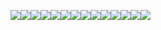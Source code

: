 ![](https://github.com/user-attachments/assets/8034d09b-138d-45c0-bf19-df28123129ea)![](https://github.com/user-attachments/assets/bfaaaa8a-06ac-4154-951e-69eab7baee88)![](https://github.com/user-attachments/assets/9cfa1f5d-f7e6-4b2c-a5ab-306d2bde15ba)![](https://github.com/user-attachments/assets/e50e5d35-6001-49c1-8e65-a3b51a6871b2)![](https://github.com/user-attachments/assets/6696155a-9efe-4f16-a23f-a310768a2f3b)![](https://github.com/user-attachments/assets/3d8f4bdd-1622-44f5-9aa2-5415c9c4855b)![](https://github.com/user-attachments/assets/f525c50e-4ead-4f62-8f21-564431275415)![](https://github.com/user-attachments/assets/5a91141c-d5dc-460d-8b7b-c6e2e422d079)![](https://github.com/user-attachments/assets/af1bc70c-287c-4d8d-9c41-f3077a828f69)![](https://github.com/user-attachments/assets/7f39c092-06db-4c69-a3f6-5ae142e94c6d)![](https://github.com/user-attachments/assets/430bf420-7105-4b5c-86b6-322b16172c93)![](https://github.com/user-attachments/assets/3e0a53f0-7212-4aab-9ca1-0adc4981555a)![](https://github.com/user-attachments/assets/2552fcb2-f218-4ede-8b43-a3a86ce3ca30)![](https://github.com/user-attachments/assets/6cd75ba3-b1c5-4a7d-94d8-c0381e509fde)
